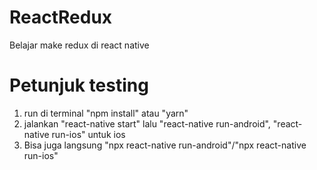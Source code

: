 # ReactRedux
Belajar make redux di react native

# Petunjuk testing
 1. run di terminal "npm install" atau "yarn"
 2. jalankan "react-native start" lalu "react-native run-android", "react-native run-ios" untuk ios
 3. Bisa juga langsung "npx react-native run-android"/"npx react-native run-ios"
